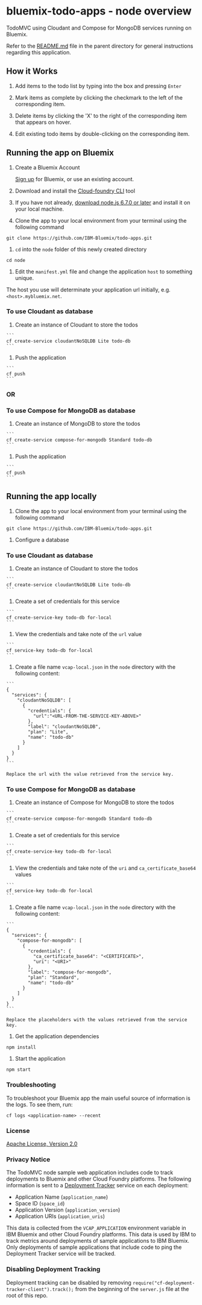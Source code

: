 # bluemix-todo-apps - node overview



TodoMVC using Cloudant and Compose for MongoDB services running on Bluemix.

Refer to the [README.md](../README.md) file in the parent directory
for general instructions regarding this application.

## How it Works

1. Add items to the todo list by typing into the box and pressing `Enter`

1. Mark items as complete by clicking the checkmark to the left of the corresponding item.

1. Delete items by clicking the 'X' to the right of the corresponding item that appears on hover.

1. Edit existing todo items by double-clicking on the corresponding item.

## Running the app on Bluemix

1. Create a Bluemix Account

    [Sign up][bluemix_signup_url] for Bluemix, or use an existing account.

1. Download and install the [Cloud-foundry CLI][cloud_foundry_url] tool

1. If you have not already, [download node.js 6.7.0 or later][download_node_url] and install it on your local machine.

1. Clone the app to your local environment from your terminal using the following command

  ```
  git clone https://github.com/IBM-Bluemix/todo-apps.git
  ```

1. `cd` into the `node` folder of this newly created directory

  ```
  cd node
  ```

1. Edit the `manifest.yml` file and change the application `host` to something unique.

  The host you use will determinate your application url initially, e.g. `<host>.mybluemix.net`.

  ### To use Cloudant as database

  1. Create an instance of Cloudant to store the todos

    ```
    cf create-service cloudantNoSQLDB Lite todo-db
    ```

  1. Push the application

    ```
    cf push
    ```

  ### OR
  ### To use Compose for MongoDB as database

  1. Create an instance of MongoDB to store the todos

    ```
    cf create-service compose-for-mongodb Standard todo-db
    ```

  1. Push the application

    ```
    cf push
    ```

## Running the app locally

1. Clone the app to your local environment from your terminal using the following command

  ```
  git clone https://github.com/IBM-Bluemix/todo-apps.git
  ```

1. Configure a database

  ### To use Cloudant as database

  1. Create an instance of Cloudant to store the todos

    ```
    cf create-service cloudantNoSQLDB Lite todo-db
    ```

  1. Create a set of credentials for this service

    ```
    cf create-service-key todo-db for-local
    ```

  1. View the credentials and take note of the `url` value

    ```
    cf service-key todo-db for-local
    ```

  1. Create a file name `vcap-local.json` in the `node` directory with the following content:

    ```
    {
      "services": {
        "cloudantNoSQLDB": [
          {
            "credentials": {
              "url":"<URL-FROM-THE-SERVICE-KEY-ABOVE>"
            },
            "label": "cloudantNoSQLDB",
            "plan": "Lite",
            "name": "todo-db"
          }
        ]
      }
    }
    ```

    Replace the url with the value retrieved from the service key.

  ### To use Compose for MongoDB as database

  1. Create an instance of Compose for MongoDB to store the todos

    ```
    cf create-service compose-for-mongodb Standard todo-db
    ```

  1. Create a set of credentials for this service

    ```
    cf create-service-key todo-db for-local
    ```

  1. View the credentials and take note of the `uri` and `ca_certificate_base64` values

    ```
    cf service-key todo-db for-local
    ```

  1. Create a file name `vcap-local.json` in the `node` directory with the following content:

    ```
    {
      "services": {
        "compose-for-mongodb": [
          {
            "credentials": {
              "ca_certificate_base64": "<CERTIFICATE>",
              "uri": "<URI>"
            },
            "label": "compose-for-mongodb",
            "plan": "Standard",
            "name": "todo-db"
          }
        ]
      }
    }
    ```

    Replace the placeholders with the values retrieved from the service key.

1. Get the application dependencies

  ```
  npm install
  ```

1. Start the application

  ```
  npm start
  ```

### Troubleshooting

To troubleshoot your Bluemix app the main useful source of information is the logs. To see them, run:

  ```
  cf logs <application-name> --recent
  ```

### License

[Apache License, Version 2.0](../LICENSE)

### Privacy Notice

The TodoMVC node sample web application includes code to track deployments to Bluemix and other Cloud Foundry platforms. The following information is sent to a [Deployment Tracker][deploy_track_url] service on each deployment:

* Application Name (`application_name`)
* Space ID (`space_id`)
* Application Version (`application_version`)
* Application URIs (`application_uris`)

This data is collected from the `VCAP_APPLICATION` environment variable in IBM Bluemix and other Cloud Foundry platforms. This data is used by IBM to track metrics around deployments of sample applications to IBM Bluemix. Only deployments of sample applications that include code to ping the Deployment Tracker service will be tracked.

### Disabling Deployment Tracking

Deployment tracking can be disabled by removing `require("cf-deployment-tracker-client").track();` from the beginning of the `server.js` file at the root of this repo.

[bluemix_signup_url]: https://console.ng.bluemix.net/?cm_mmc=Display-GitHubReadMe-_-BluemixSampleApp-Todo-_-Node-Compose-_-BM-DevAd
[cloud_foundry_url]: https://github.com/cloudfoundry/cli
[download_node_url]: https://nodejs.org/download/
[deploy_track_url]: https://github.com/cloudant-labs/deployment-tracker
